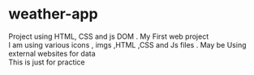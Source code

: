 # weather-app
Project using HTML, CSS and js DOM . My First web project
<br>
I am using various icons , imgs ,HTML ,CSS and Js files . May be Using external websites for data
<br>
This is just for practice